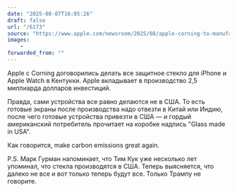 ```yaml
---
date: "2025-08-07T16:05:26"
draft: false
url: "/6173"
source: "https://www.apple.com/newsroom/2025/08/apple-corning-to-manufacture-all-iphone-apple-watch-cover-glass-in-kentucky/"
images:
    -
forwarded_from: ""
---
```


Apple с Corning договорились делать все защитное стекло для iPhone и Apple Watch в Кентукки. Apple вкладывает в производство 2,5 миллиарда долларов инвестиций.

Правда, сами устройства все равно делаются не в США. То есть готовые экраны после производства надо отвезти в Китай или Индию, после чего готовые устройства привезти в США — и гордый американский потребитель прочитает на коробке надпись "Glass made in USA".

Как говорится, make carbon emissions great again.

P.S. Марк Гурман напоминает, что Тим Кук уже несколько лет упоминал, что стекла производятся в США. Теперь выясняется, что далеко не все и вот только теперь будут все. Только Трампу не говорите.
